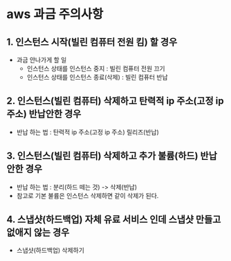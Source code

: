# aws 과금 주의사항
## 1. 인스턴스 시작(빌린 컴퓨터 전원 킴) 할 경우
- 과금 안나가게 할 일
  - 인스턴스 상태를 인스턴스 중지 : 빌린 컴퓨터 전원 끄기
  - 인스턴스 상태를 인스턴스 종료(삭제) : 빌린 컴퓨터 반납

## 2. 인스턴스(빌린 컴퓨터) 삭제하고 탄력적 ip 주소(고정 ip 주소) 반납안한 경우
- 반납 하는 법 : 탄력적 ip 주소(고정 ip 주소) 릴리즈(반납)
## 3. 인스턴스(빌린 컴퓨터) 삭제하고 추가 불륨(하드) 반납 안한 경우
- 반납 하는 법 : 분리(하드 떼는 것) -> 삭제(반납)
- 참고로 기본 불륨은 인스턴스 삭제하면 같이 삭제가 된다.
## 4. 스냅샷(하드백업) 자체 유료 서비스 인데 스냅샷 만들고 없애지 않는 경우
- 스냅샷(하드백업) 삭제하기
